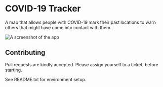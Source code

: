# COVID-19 Tracker
A map that allows people with COVID-19 mark their past locations to warn others that might have come into contact with them.


![A screenshot of the app](screenshot.png)


## Contributing
Pull requests are kindly accepted. Please assign yourself to a ticket, before starting.

See README.txt for environment setup.
